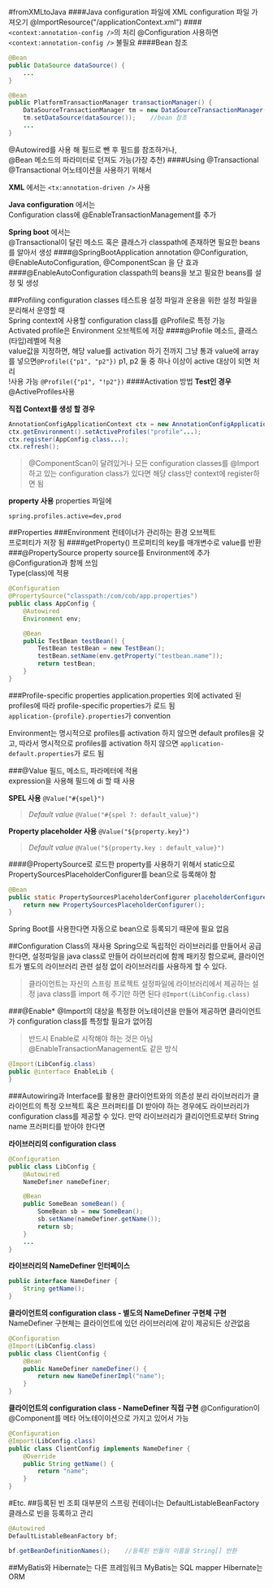 #fromXMLtoJava
####Java configuration 파일에 XML configuration 파일 가져오기
@ImportResource("/applicationContext.xml")
####`<context:annotation-config />`의 처리
@Configuration 사용하면 `<context:annotation-config />` 불필요	
####Bean 참조
```java
@Bean
public DataSource dataSource() {
	...
}

@Bean
public PlatformTransactionManager transactionManager() {
	DataSourceTransactionManager tm = new DataSourceTransactionManager();
	tm.setDataSource(dataSource());    //bean 참조
	...
}
```
@Autowired를 사용 해 필드로 뺀 후 필드를 참조하거나,    
@Bean 메소드의 파라미터로 던져도 가능(가장 추천)
####Using @Transactional
@Transactional 어노테이션을 사용하기 위해서 

**XML** 에서는	
`<tx:annotation-driven />` 사용	

**Java configuration** 에서는		
Configuration class에 @EnableTransactionManagement를 추가	

**Spring boot** 에서는    
@Transactional이 달린 메소드 혹은 클래스가 classpath에 존재하면 필요한 beans를 알아서 생성
####@SpringBootApplication annotation
@Configuration, @EnableAutoConfiguration, @ComponentScan 을 단 효과
####@EnableAutoConfiguration
classpath의 beans을 보고 필요한 beans를 설정 및 생성

##Profiling configuration classes
테스트용 설정 파일과 운용을 위한 설정 파일을 분리해서 운영할 때	
Spring context에 사용할 configuration class를 @Profile로 특정 가능	
Activated profile은 Environment 오브젝트에 저장
####@Profile
메소드, 클래스(타입)레벨에 적용	
value값을 지정하면, 해당 value를 activation 하기 전까지 그냥 통과	
value에 array를 넣으면`@Profile({"p1", "p2"})` p1, p2 둘 중 하나 이상이 active 대상이 되면 처리	
!사용 가능 `@Profile({"p1", "!p2"})`
####Activation 방법
**Test인 경우**
@ActiveProfiles사용

**직접 Context를 생성 할 경우**
```java
AnnotationConfigApplicationContext ctx = new AnnotationConfigApplicationContext();
ctx.getEnvironment().setActiveProfiles("profile"...);
ctx.register(AppConfig.class...);
ctx.refresh();
```
>@ComponentScan이 달려있거나 모든 configuration classes를 @Import하고 있는 configuration class가 있다면 해당 class만 context에 register하면 됨

**property 사용**
properties 파일에
```
spring.profiles.active=dev,prod
```

##Properties
###Environment
컨테이너가 관리하는 환경 오브젝트	
프로퍼티가 저장 됨
####getProperty()
프로퍼티의 key를 매개변수로 value를 반환
###@PropertySource
property source를 Environment에 추가	
@Configuration과 함께 쓰임	
Type(class)에 적용
```java
@Configuration
@PropertySource("classpath:/com/cob/app.properties")
public class AppConfig {
	@Autowired
	Environment env;

	@Bean
	public TestBean testBean() {
		TestBean testBean = new TestBean();
		testBean.setName(env.getProperty("testbean.name"));
		return testBean;
	}
}
```
###Profile-specific properties
application.properties 외에 activated 된 profiles에 따라 profile-specific properties가 로드 됨	
`application-{profile}.properties`가 convention

Environment는 명시적으로 profiles를 activation 하지 않으면 default profiles을 갖고, 따라서 명시적으로 profiles를 activation 하지 않으면 `application-default.properties`가 로드 됨

###@Value
필드, 메소드, 파라메터에 적용	
expression을 사용해 필드에 di 할 때 사용	

**SPEL 사용**
`@Value("#{spel}")`
>_Default value_
>`@Value("#{spel ?: default_value}")`

**Property placeholder 사용**
`@Value("${property.key}")`
>_Default value_
>`@Value("${property.key : default_value}")`

####@PropertySource로 로드한 property를 사용하기 위해서
static으로 PropertySourcesPlaceholderConfigurer를 bean으로 등록해야 함
```java
@Bean
public static PropertySourcesPlaceholderConfigurer placeholderConfigurer() {
	return new PropertySourcesPlaceholderConfigurer();
}
```
Spring Boot를 사용한다면 자동으로 bean으로 등록되기 때문에 필요 없음

##Configuration Class의 재사용
Spring으로 독립적인 라이브러리를 만들어서 공급한다면, 설정파일을 java class로 만들어 라이브러리에 함께 패키징 함으로써, 클라이언트가 별도의 라이브러리 관련 설정 없이 라이브러리를 사용하게 할 수 있다.
>클라이언트는 자신의 스프링 프로젝트 설정파일에 라이브러리에서 제공하는 설정 java class를 import 해 주기만 하면 된다
>`@Import(LibConfig.class)`

###@Enable*
@Import의 대상을 특정한 어노테이션을 만들어 제공하면 클라이언트가 configuration class를 특정할 필요가 없어짐
>반드시 Enable로 시작해야 하는 것은 아님    
>@EnableTransactionManagement도 같은 방식

```java
@Import(LibConfig.class)
public @interface EnableLib {
}
```
###Autowiring과 Interface를 활용한 클라이언트와의 의존성 분리
라이브러리가 클라이언트의 특정 오브젝트 혹은 프러퍼티를 DI 받아야 하는 경우에도 라이브러리가 configuration class를 제공할 수 있다.	
만약 라이브러리가 클리이언트로부터 String name 프러퍼티를 받아야 한다면

**라이브러리의 configuration class**
```java
@Configuration
public class LibConfig {
	@Autowired
	NameDefiner nameDefiner;

	@Bean
	public SomeBean someBean() {
		SomeBean sb = new SomeBean();
		sb.setName(nameDefiner.getName());
		return sb;
	}
	...
}
```
**라이브러리의 NameDefiner 인터페이스**
```java
public interface NameDefiner {
	String getName();
}
```
**클라이언트의 configuration class - 별도의 NameDefiner 구현체 구현**
NameDefiner 구현체는 클라이언트에 있던 라이브러리에 같이 제공되든 상관없음
```java
@Configuration
@Import(LibConfig.class)
public class ClientConfig {
	@Bean
	public NameDefiner nameDefiner() {
		return new NameDefinerImpl("name");
	}
}
```
**클라이언트의 configuration class - NameDefiner 직접 구현**
@Configuration이 @Component를 메타 어노테이이션으로 가지고 있어서 가능
```java
@Configuration
@Import(LibConfig.class)
public class ClientConfig implements NameDefiner {
	@Override
	public String getName() {
		return "name";
	}
}
```
#Etc.
##등록된 빈 조회
대부분의 스프링 컨테이너는 DefaultListableBeanFactory 클래스로 빈을 등록하고 관리
```java
@Autowired
DefaultListableBeanFactory bf;

bf.getBeanDefinitionNames();	//등록된 빈들의 이름을 String[] 반환
```
##MyBatis와 Hibernate는 다른 프레임워크
MyBatis는 SQL mapper
Hibernate는 ORM
